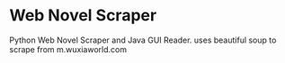 # Web Novel Scraper

Python Web Novel Scraper and Java GUI Reader.
uses beautiful soup to scrape from m.wuxiaworld.com
